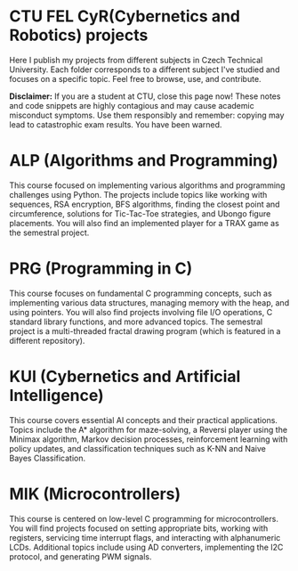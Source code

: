 # CTU FEL CyR(Cybernetics and Robotics) projects
Here I publish my projects from different subjects in Czech Technical University. Each folder corresponds to a different subject I've studied and focuses on a specific topic. Feel free to browse, use, and contribute.

**Disclaimer:** If you are a student at CTU, close this page now! These notes and code snippets are highly contagious and may cause academic misconduct symptoms. Use them responsibly and remember: copying may lead to catastrophic exam results. You have been warned. 

# ALP (Algorithms and Programming)
This course focused on implementing various algorithms and programming challenges using Python. The projects include topics like working with sequences, RSA encryption, BFS algorithms, finding the closest point and circumference, solutions for Tic-Tac-Toe strategies, and Ubongo figure placements. You will also find an implemented player for a TRAX game as the semestral project.

# PRG (Programming in C)
This course focuses on fundamental C programming concepts, such as implementing various data structures, managing memory with the heap, and using pointers. You will also find projects involving file I/O operations, C standard library functions, and more advanced topics. The semestral project is a multi-threaded fractal drawing program (which is featured in a different repository).

# KUI (Cybernetics and Artificial Intelligence)
This course covers essential AI concepts and their practical applications. Topics include the A* algorithm for maze-solving, a Reversi player using the Minimax algorithm, Markov decision processes, reinforcement learning with policy updates, and classification techniques such as K-NN and Naive Bayes Classification.

# MIK (Microcontrollers)
This course is centered on low-level C programming for microcontrollers. You will find projects focused on setting appropriate bits, working with registers, servicing time interrupt flags, and interacting with alphanumeric LCDs. Additional topics include using AD converters, implementing the I2C protocol, and generating PWM signals.
